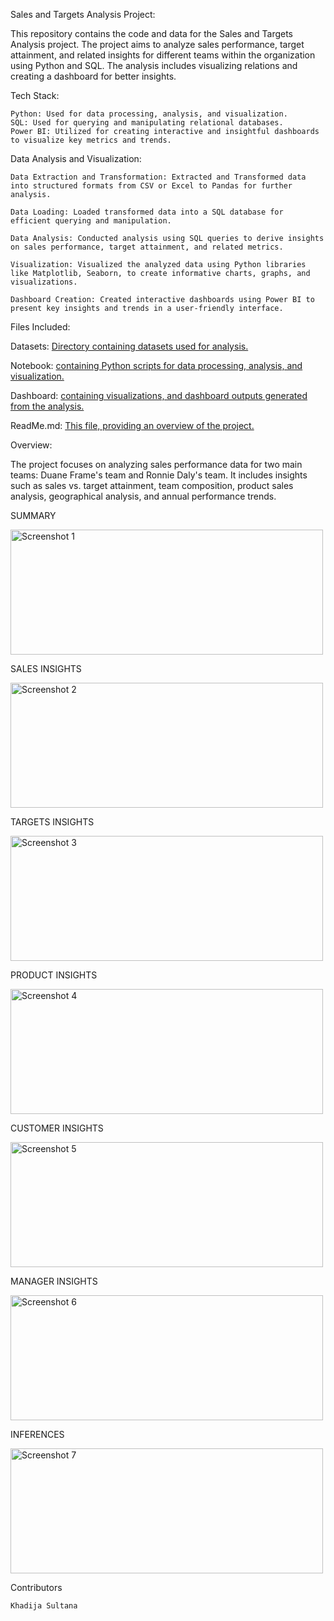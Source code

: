 Sales and Targets Analysis Project:

This repository contains the code and data for the Sales and Targets Analysis project. The project aims to analyze sales performance, target attainment, and related insights for different teams within the organization using Python and SQL. The analysis includes visualizing relations and creating a dashboard for better insights.

Tech Stack:

    Python: Used for data processing, analysis, and visualization.
    SQL: Used for querying and manipulating relational databases.
    Power BI: Utilized for creating interactive and insightful dashboards to visualize key metrics and trends.

Data Analysis and Visualization:

    Data Extraction and Transformation: Extracted and Transformed data into structured formats from CSV or Excel to Pandas for further analysis.

    Data Loading: Loaded transformed data into a SQL database for efficient querying and manipulation.

    Data Analysis: Conducted analysis using SQL queries to derive insights on sales performance, target attainment, and related metrics.

    Visualization: Visualized the analyzed data using Python libraries like Matplotlib, Seaborn, to create informative charts, graphs, and visualizations.

    Dashboard Creation: Created interactive dashboards using Power BI to present key insights and trends in a user-friendly interface.

Files Included:

[1]:https://github.com/KSultanaGit/SalesAndTargetsAnalysis/tree/main/Datasets
    
[2]:https://github.com/KSultanaGit/SalesAndTargetsAnalysis/blob/main/Sales_Analysis_EDA.ipynb
    
[3]:https://github.com/KSultanaGit/SalesAndTargetsAnalysis/blob/main/Sales_Analysis_Dashboard.pbix
   
[4]:https://github.com/KSultanaGit/SalesAndTargetsAnalysis/blob/main/README.md
  

Datasets: [Directory containing datasets used for analysis.][1]

Notebook:  [containing Python scripts for data processing, analysis, and visualization.][2]

Dashboard: [containing  visualizations, and dashboard outputs generated from the analysis.][3]

ReadMe.md: [This file, providing an overview of the project.][4]


Overview:

The project focuses on analyzing sales performance data for two main teams: Duane Frame's team and Ronnie Daly's team. It includes insights such as sales vs. target attainment, team composition, product sales analysis, geographical analysis, and annual performance trends.

SUMMARY 

<img src="https://github.com/KSultanaGit/SalesAndTargetsAnalysis/blob/main/screenshots/1.png" alt="Screenshot 1" width="500" height="200" align="center">

SALES INSIGHTS

<img src="https://github.com/KSultanaGit/SalesAndTargetsAnalysis/blob/8fa1ecf87b0b3cce45782bcdf0594b0b4bc19ecb/screenshots/2.png" alt="Screenshot 2" width="500" height="200" align="center">

TARGETS INSIGHTS

<img src="https://github.com/KSultanaGit/SalesAndTargetsAnalysis/blob/8fa1ecf87b0b3cce45782bcdf0594b0b4bc19ecb/screenshots/3.png" alt="Screenshot 3" width="500" height="200" align="center">

PRODUCT INSIGHTS

<img src="https://github.com/KSultanaGit/SalesAndTargetsAnalysis/blob/8fa1ecf87b0b3cce45782bcdf0594b0b4bc19ecb/screenshots/4.png" alt="Screenshot 4" width="500" height="200" align="center">

CUSTOMER INSIGHTS

<img src="https://github.com/KSultanaGit/SalesAndTargetsAnalysis/blob/8fa1ecf87b0b3cce45782bcdf0594b0b4bc19ecb/screenshots/5.png" alt="Screenshot 5" width="500" height="200" align="center">

MANAGER INSIGHTS

<img src="https://github.com/KSultanaGit/SalesAndTargetsAnalysis/blob/8fa1ecf87b0b3cce45782bcdf0594b0b4bc19ecb/screenshots/6.png" alt="Screenshot 6" width="500" height="200" align="center">

INFERENCES

<img src="https://github.com/KSultanaGit/SalesAndTargetsAnalysis/blob/8fa1ecf87b0b3cce45782bcdf0594b0b4bc19ecb/screenshots/7.png" alt="Screenshot 7" width="500" height="200" align="center">

Contributors

    Khadija Sultana
